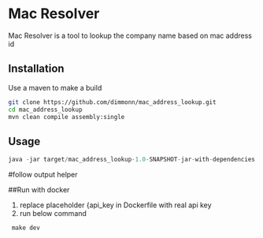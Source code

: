 
# Mac Resolver

Mac Resolver is a tool to lookup the company name based on mac address id

## Installation

Use a maven to make a build

```bash
git clone https://github.com/dimmonn/mac_address_lookup.git
cd mac_address_lookup
mvn clean compile assembly:single
```

## Usage

```java
java -jar target/mac_address_lookup-1.0-SNAPSHOT-jar-with-dependencies.jar
```
#follow output helper

##Run with docker
1. replace placeholder {api_key in Dockerfile with real api key
2. run below command
```docker
 make dev
```